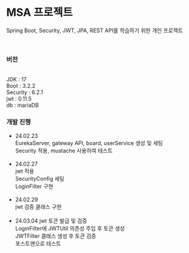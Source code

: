 # MSA 프로젝트
Spring Boot, Security, JWT, JPA, REST API를 학습하기 위한 개인 프로젝트

<br>

### 버전
<br>
JDK : 17 <br>
Boot : 3.2.2 <br>
Security : 6.2.1 <br>
jwt : 0.11.5 <br>
db : mariaDB <br>

### 개발 진행
- 24.02.23 <br>
  EurekaServer, gateway API, board, userService 생성 및 세팅 <br>
  Security 적용, mustache 사용하여 테스트 <br>
  <br>
- 24.02.27 <br>
  jwt 적용 <br>
  SecurityConfig 세팅 <br>
  LoginFilter 구현 <br>
  <br>
- 24.02.29 <br>
  jwt 검증 클래스 구현 <br>
  <br>
- 24.03.04
  jwt 토큰 발급 및 검증 <br>
  LoginFilter에 JWTUtil 의존성 주입 후 토큰 생성 <br>
  JWTFilter 클래스 생성 후 토큰 검증 <br>
  포스트맨으로 테스트 <br>

